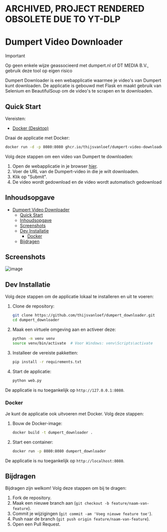 # ARCHIVED, PROJECT RENDERED OBSOLETE DUE TO YT-DLP

# Dumpert Video Downloader

> [!IMPORTANT]  
> Op geen enkele wijze geassocieerd met dumpert.nl of DT MEDIA B.V., gebruik deze tool op eigen risico

Dumpert Downloader is een webapplicatie waarmee je video's van Dumpert kunt downloaden. De applicatie is gebouwd met Flask en maakt gebruik van Selenium en BeautifulSoup om de video's te scrapen en te downloaden.

## Quick Start

Vereisten:

- [Docker (Desktop)](https://docs.docker.com/get-started/get-docker/)

Draai de applicatie met Docker:

```bash
docker run -d -p 8080:8080 ghcr.io/thijsvanloef/dumpert-video-downloader:latest
```

Volg deze stappen om een video van Dumpert te downloaden:

1. Open de webapplicatie in je browser [hier](http://localhost:8080).
2. Voer de URL van de Dumpert-video in die je wilt downloaden.
3. Klik op "Submit".
4. De video wordt gedownload en de video wordt automatisch gedownload

## Inhoudsopgave

- [Dumpert Video Downloader](#dumpert-video-downloader)
  - [Quick Start](#quick-start)
  - [Inhoudsopgave](#inhoudsopgave)
  - [Screenshots](#screenshots)
  - [Dev Installatie](#dev-installatie)
    - [Docker](#docker)
  - [Bijdragen](#bijdragen)

## Screenshots

![image](https://github.com/user-attachments/assets/b3904425-8dbf-4416-91d6-f920da412ef0)

## Dev Installatie

Volg deze stappen om de applicatie lokaal te installeren en uit te voeren:

1. Clone de repository:

    ```sh
    git clone https://github.com/thijsvanloef/dumpert_downloader.git
    cd dumpert_downloader
    ```

2. Maak een virtuele omgeving aan en activeer deze:

    ```sh
    python -m venv venv
    source venv/bin/activate  # Voor Windows: venv\Scripts\activate
    ```

3. Installeer de vereiste pakketten:

    ```sh
    pip install -r requirements.txt
    ```

4. Start de applicatie:

    ```sh
    python web.py
    ```

De applicatie is nu toegankelijk op `http://127.0.0.1:8080`.

### Docker

Je kunt de applicatie ook uitvoeren met Docker. Volg deze stappen:

1. Bouw de Docker-image:

    ```sh
    docker build -t dumpert_downloader .
    ```

2. Start een container:

    ```sh
    docker run -p 8080:8080 dumpert_downloader
    ```

De applicatie is nu toegankelijk op `http://localhost:8080`.

## Bijdragen

Bijdragen zijn welkom! Volg deze stappen om bij te dragen:

1. Fork de repository.
2. Maak een nieuwe branch aan (`git checkout -b feature/naam-van-feature`).
3. Commit je wijzigingen (`git commit -am 'Voeg nieuwe feature toe'`).
4. Push naar de branch (`git push origin feature/naam-van-feature`).
5. Open een Pull Request.
